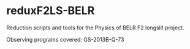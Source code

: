 reduxF2LS-BELR
==============

Reduction scripts and tools for the Physics of BELR F2 longslit project.  

Observing programs covered:
  GS-2013B-Q-73
